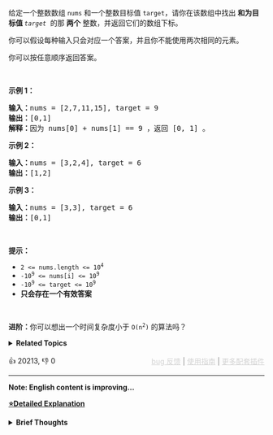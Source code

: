 <p>给定一个整数数组 <code>nums</code>&nbsp;和一个整数目标值 <code>target</code>，请你在该数组中找出 <strong>和为目标值 </strong><em><code>target</code></em>&nbsp; 的那&nbsp;<strong>两个</strong>&nbsp;整数，并返回它们的数组下标。</p>

<p>你可以假设每种输入只会对应一个答案，并且你不能使用两次相同的元素。</p>

<p>你可以按任意顺序返回答案。</p>

<p>&nbsp;</p>

<p><strong class="example">示例 1：</strong></p>

<pre>
<strong>输入：</strong>nums = [2,7,11,15], target = 9
<strong>输出：</strong>[0,1]
<strong>解释：</strong>因为 nums[0] + nums[1] == 9 ，返回 [0, 1] 。
</pre>

<p><strong class="example">示例 2：</strong></p>

<pre>
<strong>输入：</strong>nums = [3,2,4], target = 6
<strong>输出：</strong>[1,2]
</pre>

<p><strong class="example">示例 3：</strong></p>

<pre>
<strong>输入：</strong>nums = [3,3], target = 6
<strong>输出：</strong>[0,1]
</pre>

<p>&nbsp;</p>

<p><strong>提示：</strong></p>

<ul> 
 <li><code>2 &lt;= nums.length &lt;= 10<sup>4</sup></code></li> 
 <li><code>-10<sup>9</sup> &lt;= nums[i] &lt;= 10<sup>9</sup></code></li> 
 <li><code>-10<sup>9</sup> &lt;= target &lt;= 10<sup>9</sup></code></li> 
 <li><strong>只会存在一个有效答案</strong></li> 
</ul>

<p>&nbsp;</p>

<p><strong>进阶：</strong>你可以想出一个时间复杂度小于 <code>O(n<sup>2</sup>)</code> 的算法吗？</p>

<details><summary><strong>Related Topics</strong></summary>数组 | 哈希表</details><br>

<div>👍 20213, 👎 0<span style='float: right;'><span style='color: gray;'><a href='https://github.com/labuladong/fucking-algorithm/issues' target='_blank' style='color: lightgray;text-decoration: underline;'>bug 反馈</a> | <a href='https://labuladong.online/algo/fname.html?fname=jb插件简介' target='_blank' style='color: lightgray;text-decoration: underline;'>使用指南</a> | <a href='https://labuladong.online/algo/' target='_blank' style='color: lightgray;text-decoration: underline;'>更多配套插件</a></span></span></div>

<div id="labuladong"><hr>

**Note: English content is improving...**



<p><strong><a href="https://labuladong.online/algo/en/practice-in-action/nsum/" target="_blank">⭐️Detailed Explanation</a></strong></p>
<details><summary><strong>Brief Thoughts</strong></summary>





<div id="labuladong_solution_en">

## Thoughts

Everyone loves a person with a sense of humor. If you want to joke about your chronic procrastination, you can joke about yourself like this (manual dog head):

I've been studying vocabulary for half a year and I'm still at abandon, abandon. I've been practicing coding problems for half a year and I'm still at two sum, two sum...

But jokes aside, this problem isn't difficult, but it's quite famous because it's the first problem on LeetCode. There are various ways to solve it, and I'll mention two of the most common approaches.

The first approach is based on sorting. After sorting the `nums` array, you can use the left and right pointers technique mentioned in [Summary of Array Two-pointer Techniques](https://labuladong.online/algo/en/essential-technique/array-two-pointers-summary/) to find two numbers that sum up to `target`.

However, since the problem asks us to return the indices of the elements and sorting would destroy the original indices, we need to map the values to their original indices.

Furthermore, if the problem extends to finding the sum of three numbers, four numbers, and so on, you can still use the two-pointer technique. I've written a function that can solve all N-number sum problems in [One Function to Solve All nSum Problems](https://labuladong.online/algo/en/practice-in-action/nsum/).

The second approach is to use a hash table for assistance. For an element `nums[i]`, you want to know if there is another element `nums[j]` with the value of `target - nums[i]`. This is simple. We use a hash table to record the mapping from each element's value to its index, allowing us to quickly determine if there is an element with the value of `target - nums[i]` in the array.

In short, the array can be understood as a hash table mapping from 'index -> value', and we just need to establish a mapping from 'value -> index' to solve this problem.

**Detailed Solution: [One Method to Solve All nSum Problems](https://labuladong.online/algo/en/practice-in-action/nsum/)**

Please note that the links in the markdown should remain unchanged as per your instruction.

</div>


<div id="solution">

## Solution



<div class="tab-panel"><div class="tab-nav">
<button data-tab-item="cpp" class="tab-nav-button btn " data-tab-group="default" onclick="switchTab(this)">cpp🤖</button>

<button data-tab-item="python" class="tab-nav-button btn " data-tab-group="default" onclick="switchTab(this)">python🤖</button>

<button data-tab-item="java" class="tab-nav-button btn active" data-tab-group="default" onclick="switchTab(this)">java🟢</button>

<button data-tab-item="go" class="tab-nav-button btn " data-tab-group="default" onclick="switchTab(this)">go🤖</button>

<button data-tab-item="javascript" class="tab-nav-button btn " data-tab-group="default" onclick="switchTab(this)">javascript🤖</button>
</div><div class="tab-content">
<div data-tab-item="cpp" class="tab-item " data-tab-group="default"><div class="highlight">

```cpp
// Note: This cpp code is translated by chatGPT🤖 based on my java code.
// This code has passed all the test cases, should be accepted by LeetCode.

class Solution {
public:
    vector<int> twoSum(vector<int>& nums, int target) {
        // maintain the mapping of val -> index
        unordered_map<int, int> valToIndex;
        for (int i = 0; i < nums.size(); i++) {
            // check the table to see if there is an element that can sum up with nums[i] to the target
            int need = target - nums[i];
            if (valToIndex.find(need) != valToIndex.end()) {
                return {valToIndex[need], i};
            }
            // store the mapping of val -> index
            valToIndex[nums[i]] = i;
        }
        return {};
    }
};
```

</div></div>

<div data-tab-item="python" class="tab-item " data-tab-group="default"><div class="highlight">

```python
# Note: This python code is translated by chatGPT🤖 based on my java code.
# This code has passed all the test cases, should be accepted by LeetCode.

class Solution:
    def twoSum(self, nums: List[int], target: int) -> List[int]:
        # maintain the mapping of val -> index
        val_to_index = {}
        for i in range(len(nums)):
            # check the table to see if there is an element that can sum up with nums[i] to the target
            need = target - nums[i]
            if need in val_to_index:
                return [val_to_index[need], i]
            # store the mapping of val -> index
            val_to_index[nums[i]] = i
        return []
```

</div></div>

<div data-tab-item="java" class="tab-item active" data-tab-group="default"><div class="highlight">

```java
class Solution {
    public int[] twoSum(int[] nums, int target) {
        // maintain the mapping of val -> index
        HashMap<Integer, Integer> valToIndex = new HashMap<>();
        for (int i = 0; i < nums.length; i++) {
            // check the table to see if there is an element that can sum up with nums[i] to the target
            int need = target - nums[i];
            if (valToIndex.containsKey(need)) {
                return new int[]{valToIndex.get(need), i};
            }
            // store the mapping of val -> index
            valToIndex.put(nums[i], i);
        }
        return null;
    }
}
```

</div></div>

<div data-tab-item="go" class="tab-item " data-tab-group="default"><div class="highlight">

```go
// Note: This go code is translated by chatGPT🤖 based on my java code.
// This code has passed all the test cases, should be accepted by LeetCode.

func twoSum(nums []int, target int) []int {
    // maintain the mapping of val -> index
    valToIndex := make(map[int]int)
    for i, num := range nums {
        // check the table to see if there is an element that can sum up with nums[i] to the target
        need := target - num
        if j, ok := valToIndex[need]; ok {
            return []int{j, i}
        }
        // store the mapping of val -> index
        valToIndex[num] = i
    }
    return nil
}
```

</div></div>

<div data-tab-item="javascript" class="tab-item " data-tab-group="default"><div class="highlight">

```javascript
// Note: This javascript code is translated by chatGPT🤖 based on my java code.
// This code has passed all the test cases, should be accepted by LeetCode.

var twoSum = function(nums, target) {
    // maintain the mapping of val -> index
    let valToIndex = new Map();
    for (let i = 0; i < nums.length; i++) {
        // check the table to see if there is an element that can sum up with nums[i] to the target
        let need = target - nums[i];
        if (valToIndex.has(need)) {
            return [valToIndex.get(need), i];
        }
        // store the mapping of val -> index
        valToIndex.set(nums[i], i);
    }
    return null;
};
```

</div></div>
</div></div>

<hr /><details open hint-container details><summary style="font-size: medium"><strong>🎃🎃 Algo Visualize 🎃🎃</strong></summary><div id="data_two-sum"  en="true" category="leetcode" ></div><div class="resizable aspect-ratio-container" style="height: 100%;">
<div id="iframe_two-sum"></div></div>
</details><hr /><br />

</div>
</details>
</div>






